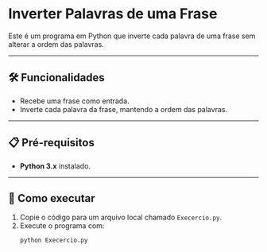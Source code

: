 # Inverter Palavras de uma Frase

Este é um programa em Python que inverte cada palavra de uma frase sem alterar a ordem das palavras.

---

## 🛠️ Funcionalidades

- Recebe uma frase como entrada.
- Inverte cada palavra da frase, mantendo a ordem das palavras.

---

## 📋 Pré-requisitos

- **Python 3.x** instalado.

---

## 🚀 Como executar

1. Copie o código para um arquivo local chamado `Execercio.py`.
2. Execute o programa com:
   ```bash
   python Execercio.py
